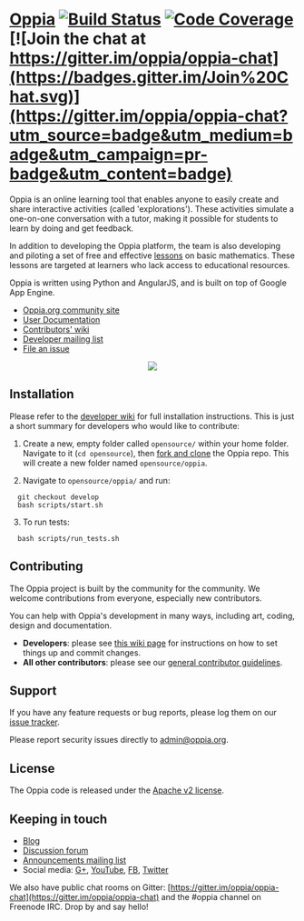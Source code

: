 # [Oppia](https://www.oppia.org) [![Build Status](https://api.travis-ci.org/oppia/oppia.svg?branch=develop)](https://travis-ci.org/oppia/oppia) [![Code Coverage](https://codecov.io/github/oppia/oppia/coverage.svg?branch=develop)](https://codecov.io/github/oppia/oppia/?branch=develop) [![Join the chat at https://gitter.im/oppia/oppia-chat](https://badges.gitter.im/Join%20Chat.svg)](https://gitter.im/oppia/oppia-chat?utm_source=badge&utm_medium=badge&utm_campaign=pr-badge&utm_content=badge)

Oppia is an online learning tool that enables anyone to easily create and share interactive activities (called 'explorations'). These activities simulate a one-on-one conversation with a tutor, making it possible for students to learn by doing and get feedback.

In addition to developing the Oppia platform, the team is also developing and piloting a set of free and effective [lessons](https://www.oppia.org/fractions) on basic mathematics. These lessons are targeted at learners who lack access to educational resources.

Oppia is written using Python and AngularJS, and is built on top of Google App Engine.

  * [Oppia.org community site](https://www.oppia.org)
  * [User Documentation](https://oppia.github.io/)
  * [Contributors' wiki](https://github.com/oppia/oppia/wiki)
  * [Developer mailing list](http://groups.google.com/group/oppia-dev)
  * [File an issue](https://github.com/oppia/oppia/issues/new?title=Describe%20your%20feature%20request%20or%20bug%20report%20succinctly&body=If%20you%27d%20like%20to%20propose%20a%20feature,%20describe%20what%20you%27d%20like%20to%20see.%20Mock%20ups%20would%20be%20great!%0A%0AIf%20you%27re%20reporting%20a%20bug,%20please%20be%20sure%20to%20include%20the%20expected%20behaviour,%20the%20observed%20behaviour,%20and%20steps%20to%20reproduce%20the%20problem.%20Console%20copy-pastes%20and%20any%20background%20on%20the%20environment%20would%20also%20be%20helpful.%0A%0AThanks!)

<p align="center">
  <a href="http://www.youtube.com/watch?v=Ntcw0H0hwPU" target="_blank">
    <img src="https://cloud.githubusercontent.com/assets/8845039/16814722/b219cac0-4954-11e6-9573-c37557d1b410.png">
  </a>
</p>

## Installation

Please refer to the [developer wiki](https://github.com/oppia/oppia/wiki) for full installation instructions. This is just a short summary for developers who would like to contribute:

1. Create a new, empty folder called `opensource/` within your home folder. Navigate to it (`cd opensource`), then [fork and clone](https://github.com/oppia/oppia/wiki/Fork-and-Clone-Oppia) the Oppia repo. This will create a new folder named `opensource/oppia`.

2. Navigate to `opensource/oppia/` and run:

  ```
    git checkout develop
    bash scripts/start.sh
  ```

3. To run tests:

  ```
    bash scripts/run_tests.sh
  ```


## Contributing

The Oppia project is built by the community for the community. We welcome contributions from everyone, especially new contributors.

You can help with Oppia's development in many ways, including art, coding, design and documentation.
  * **Developers**: please see [this wiki page](https://github.com/oppia/oppia/wiki/Contributing-code-to-Oppia#setting-things-up) for instructions on how to set things up and commit changes.
  * **All other contributors**: please see our [general contributor guidelines](https://github.com/oppia/oppia/wiki).


## Support

If you have any feature requests or bug reports, please log them on our [issue tracker](https://github.com/oppia/oppia/issues/new?title=Describe%20your%20feature%20request%20or%20bug%20report%20succinctly&body=If%20you%27d%20like%20to%20propose%20a%20feature,%20describe%20what%20you%27d%20like%20to%20see.%20Mock%20ups%20would%20be%20great!%0A%0AIf%20you%27re%20reporting%20a%20bug,%20please%20be%20sure%20to%20include%20the%20expected%20behaviour,%20the%20observed%20behaviour,%20and%20steps%20to%20reproduce%20the%20problem.%20Console%20copy-pastes%20and%20any%20background%20on%20the%20environment%20would%20also%20be%20helpful.%0A%0AThanks!).

Please report security issues directly to admin@oppia.org.


## License

The Oppia code is released under the [Apache v2 license](https://github.com/oppia/oppia/blob/master/LICENSE).


## Keeping in touch

  * [Blog](https://medium.com/oppia-org)
  * [Discussion forum](http://groups.google.com/group/oppia)
  * [Announcements mailing list](http://groups.google.com/group/oppia-announce)
  * Social media: [G+](https://plus.google.com/109898456505810251700/about), [YouTube](https://www.youtube.com/channel/UC5c1G7BNDCfv1rczcBp9FPw), [FB](https://www.facebook.com/oppiaorg), [Twitter](https://twitter.com/oppiaorg)

We also have public chat rooms on Gitter: [https://gitter.im/oppia/oppia-chat](https://gitter.im/oppia/oppia-chat) and the #oppia channel on Freenode IRC. Drop by and say hello!

